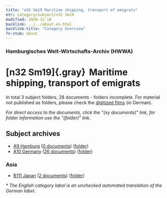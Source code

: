 ```yaml
---
title: "n32 Sm19 Maritime shipping, transport of emigrats"
etr: category/subject/n32 Sm19
modified: 2020-12-18
backlink: ../../about.en.html
backlink-title: "Category Overview"
fn-stub: about
---
```


### Hamburgisches Welt-Wirtschafts-Archiv (HWWA)
# [n32 Sm19]{.gray}&#8201; Maritime shipping, transport of emigrats&#160; 





In total 3 subject folders, 28 documents - folders incomplete.
For material not published as folders, please check the [digitized films](/film/h1_sh) (in German).

_For direct access to the documents, click the "(xy documents)" link, for folder information use the "(folder)" link._

## Subject archives


- [A9 Hamburg](../../../geo/about.en.html#A9) (<a href="https://dfg-viewer.de/show/?tx_dlf[id]=https://pm20.zbw.eu/mets/sh/1409xx/140905/1455xx/145593/public.mets.en.xml" target="_blank">0 documents</a>) ([folder](http://purl.org/pressemappe20/folder/sh/140905,145593))
- [A10 Germany](../../../geo/about.en.html#A10) (<a href="https://dfg-viewer.de/show/?tx_dlf[id]=https://pm20.zbw.eu/mets/sh/1261xx/126128/1455xx/145593/public.mets.en.xml" target="_blank">26 documents</a>) ([folder](http://purl.org/pressemappe20/folder/sh/126128,145593))

### Asia

- [B111 Japan](../../../geo/about.en.html#B111) (<a href="https://dfg-viewer.de/show/?tx_dlf[id]=https://pm20.zbw.eu/mets/sh/1412xx/141272/1455xx/145593/public.mets.en.xml" target="_blank">2 documents</a>) ([folder](http://purl.org/pressemappe20/folder/sh/141272,145593))


_* The English category label is an unchecked automated translation of the German label._


